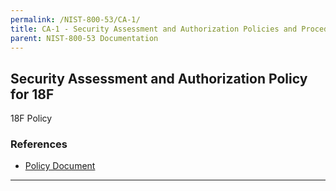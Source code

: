 ```yaml
---
permalink: /NIST-800-53/CA-1/
title: CA-1 - Security Assessment and Authorization Policies and Procedures
parent: NIST-800-53 Documentation
---
```


## Security Assessment and Authorization Policy for 18F
18F Policy
### References

* [Policy Document](https://drive.google.com/drive/u/1/folders/0B6fPl5s12igNfnhnZWJqQVluNUxybWo5WVQwaHUwN29qRmVaQlczN0tpVUZEa25WZFdsTjg)

--------
